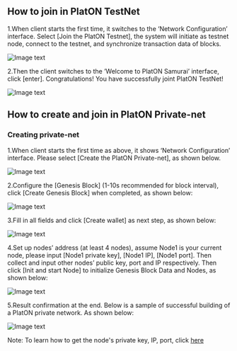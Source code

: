 
## <a name="join_net"></a>How to join in PlatON TestNet

1.When client starts the first time, it switches to the ‘Network Configuration’ interface. Select [Join the PlatON Testnet], the system will initiate as testnet node, connect to the testnet, and synchronize transaction data of blocks.

![Image text](assets/_platon-samurai-EN/image/Testnet.png)

2.Then the client switches to the ’Welcome to PlatON Samurai’ interface, click [enter]. Congratulations! You have successfully joint PlatON TestNet!

![Image text](assets/_platon-samurai-EN/image/Welcome_to_Samurai.png)


## <a name="create_private"></a>How to create and join in PlatON Private-net

### Creating private-net

1.When client starts the first time as above, it shows ‘Network Configuration’ interface. Please select [Create the PlatON Private-net], as shown below.

![Image text](assets/_platon-samurai-EN/image/private-net.png)

2.Configure the [Genesis Block] (1-10s recommended for block interval), click [Create Genesis Block] when completed, as shown below:

![Image text](assets/_platon-samurai-EN/image/Genesis_Block.png)

3.Fill in all fields and click [Create wallet] as next step, as shown below:

![Image text](assets/_platon-samurai-EN/image/Wallet_creation.png)

4.Set up nodes’ address (at least 4 nodes), assume Node1 is your current node, please input [Node1 private key], [Node1 IP], [Node1 port]. Then collect and input other nodes’ public key, port and IP respectively. Then click [Init and start Node] to initialize Genesis Block Data and Nodes, as shown below:

![Image text](assets/_platon-samurai-EN/image/Set_nodes.png)

5.Result confirmation at the end. Below is a sample of successful building of a PlatON private network. As shown below:

![Image text](assets/_platon-samurai-EN/image/Private-net_success.png)

Note: To learn how to get the node's private key, IP, port, click [here](https://github.com/PlatONnetwork/wiki/wiki/%5BEnglish%5DPrivate-Networks)





